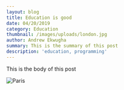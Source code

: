 ```yaml
---
layout: blog
title: Education is good
date: 04/20/2019
category: Education
thumbnail: /images/uploads/london.jpg
author: Andrew Ekwugha
summary: This is the summary of this post
description: 'education, programming'
---
```

This is the body of this post



![Paris](/images/uploads/paris.jpg)
